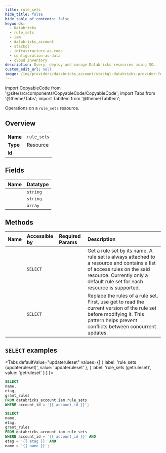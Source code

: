```yaml
---
title: rule_sets
hide_title: false
hide_table_of_contents: false
keywords:
  - Databricks
  - rule_sets
  - iam
  - databricks_account
  - stackql
  - infrastructure-as-code
  - configuration-as-data
  - cloud inventory
description: Query, deploy and manage Databricks resources using SQL
custom_edit_url: null
image: /img/providers/databricks_account/stackql-databricks-provider-featured-image.png
---
```


import CopyableCode from '@site/src/components/CopyableCode/CopyableCode';
import Tabs from '@theme/Tabs';
import TabItem from '@theme/TabItem';

Operations on a <code>rule_sets</code> resource.  

## Overview
<table><tbody>
<tr><td><b>Name</b></td><td><code>rule_sets</code></td></tr>
<tr><td><b>Type</b></td><td>Resource</td></tr>
<tr><td><b>Id</b></td><td><CopyableCode code="databricks_account.iam.rule_sets" /></td></tr>
</tbody></table>

## Fields
| Name | Datatype |
|:-----|:---------|
| <CopyableCode code="name" /> | `string` |
| <CopyableCode code="etag" /> | `string` |
| <CopyableCode code="grant_rules" /> | `array` |

## Methods
| Name | Accessible by | Required Params | Description |
|:-----|:--------------|:----------------|:------------|
| <CopyableCode code="getruleset" /> | `SELECT` | <CopyableCode code="account_id, etag, name" /> | Get a rule set by its name. A rule set is always attached to a resource and contains a list of access rules on the said resource. Currently only a default rule set for each resource is supported. |
| <CopyableCode code="updateruleset" /> | `SELECT` | <CopyableCode code="account_id" /> | Replace the rules of a rule set. First, use  get to read the current version of the rule set before modifying it. This pattern helps prevent conflicts between concurrent updates. |

## `SELECT` examples

<Tabs
    defaultValue="updateruleset"
    values={[
        { label: 'rule_sets (updateruleset)', value: 'updateruleset' },
        { label: 'rule_sets (getruleset)', value: 'getruleset' }
    ]
}>
<TabItem value="updateruleset">

```sql
SELECT
name,
etag,
grant_rules
FROM databricks_account.iam.rule_sets
WHERE account_id = '{{ account_id }}';
```

</TabItem>
<TabItem value="getruleset">

```sql
SELECT
name,
etag,
grant_rules
FROM databricks_account.iam.rule_sets
WHERE account_id = '{{ account_id }}' AND
etag = '{{ etag }}' AND
name = '{{ name }}';
```

</TabItem>
</Tabs>
